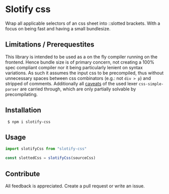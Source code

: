 # Slotify css

Wrap all applicable selectors of an css sheet into ::slotted brackets. With a focus on being fast and having a small bundlesize.

## Limitations / Prerequestites

This library is intended to be used as a on the fly compiler running on the frontend. Hence bundle size is of primary concern, not creating a 100% spec compliant compiler nor it being particularly lenient on syntax variations. As such it assumes the input css to be precompiled, thus without unnecessary spaces between css combinators (e.g.: not `div > p`) and stripped of comments. Additionally all [caveats](https://www.npmjs.com/package/css-simple-parser/#caveats) of the used lexer `css-simple-parser` are carried through, which are only partially solvable by precompilating.

## Installation

```shell
 $ npm i slotify-css
```

## Usage

```ts
import slotifyCss from "slotify-css"

const slottedCss = slotifyCss(sourceCss)
```

## Contribute

All feedback is appreciated. Create a pull request or write an issue.
